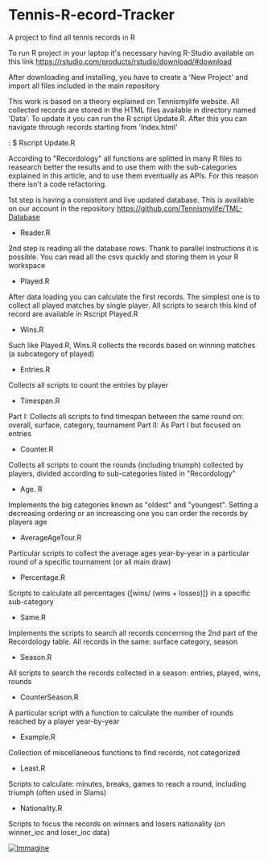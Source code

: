 # Tennis-R-ecord-Tracker
A project to find all tennis records in R

To run R project in your laptop it's necessary having R-Studio available on this link https://rstudio.com/products/rstudio/download/#download

After downloading and installing, you have to create a 'New Project' and import all files included in the main repository

This work is based on a theory explained on Tennismylife website. All collected records are stored in the HTML files available in directory named 'Data'. To update it you can run the R script Update.R. After this you can navigate through records starting from 'Index.html'

: $ Rscript Update.R

According to "Recordology" all functions are splitted in many R files to reasearch better the results and to use them with the sub-categories explained in this article, and to use them eventually as APIs. For this reason there isn't a code refactoring.

1st step is having a consistent and live updated database. This is available on our account in the repository https://github.com/Tennismylife/TML-Database

* Reader.R 

2nd step is reading all the database rows. Thank to parallel instructions it is possible. You can read all the csvs quickly and storing them in your R workspace

* Played.R

After data loading you can calculate the first records. The simplest one is to collect all played matches by single player. All scripts to search this kind of record are available in Rscript Played.R

* Wins.R

Such like Played.R, Wins.R collects the records based on winning matches (a subcategory of played)

* Entries.R

Collects all scripts to count the entries by player

* Timespan.R

Part I: Collects all scripts to find timespan between the same round on: overall, surface, category, tournament
Part II: As Part I but focused on entries

* Counter.R

Collects all scripts to count the rounds (including triumph) collected by players, divided according to sub-categories listed in "Recordology"

* Age. R

Implements the big categories known as "oldest" and "youngest". Setting a decreasing ordering or an increascing one you can order the records by players age

* AverageAgeTour.R

Particular scripts to collect the average ages year-by-year in a particular round of a specific tournament (or all main draw)

* Percentage.R

Scripts to calculate all percentages {[wins/ (wins + losses)]} in a specific sub-category

* Same.R

Implements the scripts to search all records concerning the 2nd part of the Recordology table. All records in the same: surface  category, season

* Season.R

All scripts to search the records collected in a season: entries, played, wins, rounds

* CounterSeason.R

A particular script with a function to calculate the number of rounds reached by a player year-by-year

* Example.R

Collection of miscellaneous functions to find records, not categorized

* Least.R

Scripts to calculate: minutes, breaks, games to reach a round, including triumph (often used in Slams)

* Nationality.R

Scripts to focus the records on winners and losers nationality (on winner_ioc and loser_ioc data)


<a href="https://ibb.co/s6ZVRd3"><img src="https://i.ibb.co/k9tSBsc/Immagine.png" alt="Immagine" border="0"></a>



